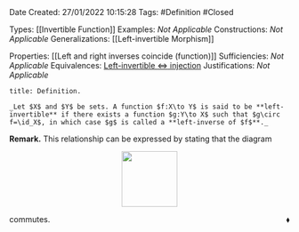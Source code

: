 <br />
<br />

Date Created: 27/01/2022 10:15:28
Tags: #Definition #Closed 

Types: [[Invertible Function]]
Examples: _Not Applicable_
Constructions: _Not Applicable_
Generalizations: [[Left-invertible Morphism]]

Properties: [[Left and right inverses coincide (function)]]
Sufficiencies: _Not Applicable_
Equivalences: [Left-invertible $\Leftrightarrow$ injection](Left-invertible%20iff%20injection.md)
Justifications: _Not Applicable_

``` ad-Definition
title: Definition.

_Let $X$ and $Y$ be sets. A function $f:X\to Y$ is said to be **left-invertible** if there exists a function $g:Y\to X$ such that $g\circ f=\id_X$, in which case $g$ is called a **left-inverse of $f$**._

```

**Remark.** This relationship can be expressed by stating that the diagram

<center><img src="https://raw.githubusercontent.com/zhaoshenzhai/MathWiki/master/Images/2022-02-09_223050/image.svg", width=100></center>

commutes.<span style="float:right;">$\blacklozenge$</span>
